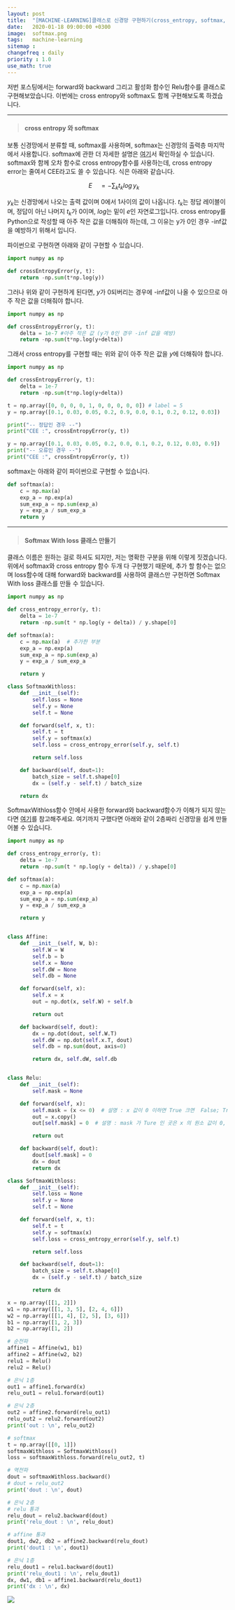 ```yaml
---
layout: post
title:  "[MACHINE-LEARNING]클래스로 신경망 구현하기(cross_entropy, softmax, Softmax With loss )"
date:   2020-01-18 09:00:00 +0300
image:  softmax.png
tags:   machine-learning
sitemap :
changefreq : daily
priority : 1.0
use_math: true
---
```


저번 포스팅에서는 forward와 backward 그리고 활성화 함수인 Relu함수를 클래스로 구현해보았습니다. 이번에는 cross entropy와 softmax도 함께 구현해보도록 하겠습니다.

------------

> #### cross entropy 와 softmax

보통 신경망에서 분류할 때, softmax를 사용하며, softmax는 신경망의 출력층 마지막에서 사용합니다. softmax에 관한 더 자세한 설명은 [여기](https://kejdev.github.io/2019/11/06/ML-Machine-Learning-activation-function/)서 확인하실 수 있습니다. softmax와 함께 오차 함수로 cross entropy함수를 사용하는데, cross entropy error는 줄여서 CEE라고도 쓸 수 있습니다. 식은 아래와 같습니다. 

$$
E\quad =-\sum _{ k }{ { t }_{ k } } { log\, y }_{ k }\quad 
$$

$y_k$는 신경망에서 나오는 출력 값이며 0에서 1사이의 값이 나옵니다. $t_k$는 정답 레이블이며, 정답이 아닌 나머지 $t_k$가 0이며, $log$는 밑이 $e$인 자연로그입니다. cross entropy를 Python으로 작성할 때 아주 작은 값을 더해줘야 하는데, 그 이유는 y가 0인 경우 -inf값을 예방하기 위해서 입니다. 

파이썬으로 구현하면 아래와 같이 구현할 수 있습니다.

```python
import numpy as np

def crossEntropyError(y, t):
    return -np.sum(t*np.log(y))
```

그러나 위와 같이 구현하게 된다면, $y$가 $0$되버리는 경우에 -inf값이 나올 수 있으므로 아주 작은 값을 더해줘야 합니다.

```python
import numpy as np

def crossEntropyError(y, t):
    delta = 1e-7 #아주 작은 값 (y가 0인 경우 -inf 값을 예방)
    return -np.sum(t*np.log(y+delta))
```

그래서 cross entropy를 구현할 때는 위와 같이 아주 작은 값을 $y$에 더해줘야 합니다. 

```python
import numpy as np

def crossEntropyError(y, t):
    delta = 1e-7 
    return -np.sum(t*np.log(y+delta))

t = np.array([0, 0, 0, 0, 1, 0, 0, 0, 0, 0]) # label = 5
y = np.array([0.1, 0.03, 0.05, 0.2, 0.9, 0.0, 0.1, 0.2, 0.12, 0.03])

print("-- 정답인 경우 --")
print("CEE :", crossEntropyError(y, t))

y = np.array([0.1, 0.03, 0.05, 0.2, 0.0, 0.1, 0.2, 0.12, 0.03, 0.9])
print("-- 오류인 경우 --")
print("CEE :", crossEntropyError(y, t))
```

softmax는 아래와 같이 파이썬으로 구현할 수 있습니다. 

```python
def softmax(a):
    c = np.max(a)  
    exp_a = np.exp(a)
    sum_exp_a = np.sum(exp_a)
    y = exp_a / sum_exp_a
    return y
```

----

> #### Softmax With loss 클래스 만들기

클래스 이름은 원하는 걸로 하셔도 되지만, 저는 명확한 구분을 위해 이렇게 짓겠습니다. 위에서 softmax와 cross entropy 함수 두개 다 구현했기 때문에, 추가 할 함수는 없으며 loss함수에 대해 forward와 backward를 사용하여 클래스만 구현하면 Softmax With loss 클래스를 만들 수 있습니다. 

```python
import numpy as np

def cross_entropy_error(y, t):
    delta = 1e-7  
    return -np.sum(t * np.log(y + delta)) / y.shape[0]

def softmax(a):
    c = np.max(a)  # 추가한 부분
    exp_a = np.exp(a)
    sum_exp_a = np.sum(exp_a)
    y = exp_a / sum_exp_a

    return y

class SoftmaxWithloss:
    def __init__(self):
        self.loss = None
        self.y = None
        self.t = None

    def forward(self, x, t):
        self.t = t
        self.y = softmax(x)
        self.loss = cross_entropy_error(self.y, self.t)

        return self.loss

    def backward(self, dout=1):
        batch_size = self.t.shape[0]
        dx = (self.y - self.t) / batch_size

    return dx
```

SoftmaxWithloss함수 안에서 사용한 forward와 backward함수가 이해가 되지 않는다면 [여기](https://kejdev.github.io/2019/11/29/ML-Machine-Learning-backpropagation/)를 참고해주세요. 
여기까지 구했다면 아래와 같이 2층짜리 신경망을 쉽게 만들어볼 수 있습니다.

```python
import numpy as np

def cross_entropy_error(y, t):
    delta = 1e-7 
    return -np.sum(t * np.log(y + delta)) / y.shape[0]

def softmax(a):
    c = np.max(a)  
    exp_a = np.exp(a)
    sum_exp_a = np.sum(exp_a)
    y = exp_a / sum_exp_a

    return y


class Affine:
    def __init__(self, W, b):
        self.W = W
        self.b = b
        self.x = None
        self.dW = None
        self.db = None

    def forward(self, x):
        self.x = x
        out = np.dot(x, self.W) + self.b

        return out

    def backward(self, dout):
        dx = np.dot(dout, self.W.T)
        self.dW = np.dot(self.x.T, dout)
        self.db = np.sum(dout, axis=0)

        return dx, self.dW, self.db


class Relu:
    def __init__(self):
        self.mask = None

    def forward(self, x):
        self.mask = (x <= 0)  # 설명 : x 값이 0 이하면 True 크면  False; True, False 를 가지는 numpy 배열
        out = x.copy()
        out[self.mask] = 0  # 설명 : mask 가 Ture 인 곳은 x 의 원소 값이 0, False 인 곳은 그대로 출력

        return out

    def backward(self, dout):
        dout[self.mask] = 0
        dx = dout
        return dx

class SoftmaxWithloss:
    def __init__(self):
        self.loss = None
        self.y = None
        self.t = None

    def forward(self, x, t):
        self.t = t
        self.y = softmax(x)
        self.loss = cross_entropy_error(self.y, self.t)

        return self.loss

    def backward(self, dout=1):
        batch_size = self.t.shape[0]
        dx = (self.y - self.t) / batch_size

        return dx

x = np.array([[1, 2]])
w1 = np.array([[1, 3, 5], [2, 4, 6]])
w2 = np.array([[1, 4], [2, 5], [3, 6]])
b1 = np.array([1, 2, 3])
b2 = np.array([1, 2])

# 순전파
affine1 = Affine(w1, b1)
affine2 = Affine(w2, b2)
relu1 = Relu()
relu2 = Relu()

# 은닉 1층
out1 = affine1.forward(x)
relu_out1 = relu1.forward(out1)

# 은닉 2층
out2 = affine2.forward(relu_out1)
relu_out2 = relu2.forward(out2)
print('out : \n', relu_out2)

# softmax
t = np.array([[0, 1]])
softmaxWithloss = SoftmaxWithloss()
loss = softmaxWithloss.forward(relu_out2, t)

# 역전파
dout = softmaxWithloss.backward()
# dout = relu_out2
print('dout : \n', dout)

# 은닉 2층
# relu 통과
relu_dout = relu2.backward(dout)
print('relu_dout : \n', relu_dout)

# affine 통과
dout1, dw2, db2 = affine2.backward(relu_dout)
print('dout1 : \n', dout1)

# 은닉 1층
relu_dout1 = relu1.backward(dout1)
print('relu_dout1 : \n', relu_dout1)
dx, dw1, db1 = affine1.backward(relu_dout1)
print('dx : \n', dx)
```

<img src="{{ site.baseurl }}/images/softmax.png" >


